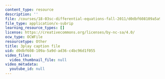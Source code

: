 ```yaml
---
content_type: resource
description: ''
file: /courses/18-03sc-differential-equations-fall-2011/d0dbf608109a5a9dad36c4bc96d1f055_9KbpbBMThTE.vtt
file_type: application/x-subrip
learning_resource_types: []
license: https://creativecommons.org/licenses/by-nc-sa/4.0/
ocw_type: OCWFile
resourcetype: Other
title: 3play caption file
uid: d0dbf608-109a-5a9d-ad36-c4bc96d1f055
video_files:
  video_thumbnail_file: null
video_metadata:
  youtube_id: null
---
```

